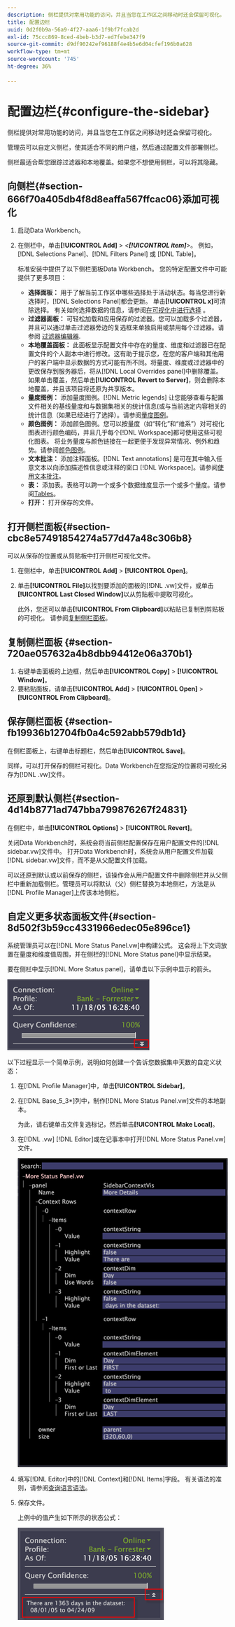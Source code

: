 ```yaml
---
description: 侧栏提供对常用功能的访问，并且当您在工作区之间移动时还会保留可视化。
title: 配置边栏
uuid: 0d2f0b9a-56a9-4f27-aaa6-1f9bf7fcab2d
exl-id: 75ccc869-8ced-4beb-b3d7-ed7febe347f9
source-git-commit: d9df90242ef96188f4e4b5e6d04cfef196b0a628
workflow-type: tm+mt
source-wordcount: '745'
ht-degree: 36%

---
```


# 配置边栏{#configure-the-sidebar}

侧栏提供对常用功能的访问，并且当您在工作区之间移动时还会保留可视化。

管理员可以自定义侧栏，使其适合不同的用户组，然后通过配置文件部署侧栏。

侧栏最适合帮您跟踪过滤器和本地覆盖。如果您不想使用侧栏，可以将其隐藏。

## 向侧栏{#section-666f70a405db4f8d8eaffa567ffcac06}添加可视化

1. 启动Data Workbench。
1. 在侧栏中，单击&#x200B;**[!UICONTROL Add]** > *&lt;**[!UICONTROL item]**>*。 例如，[!DNL Selections Panel]、[!DNL Filters Panel] 或 [!DNL Table]。

   标准安装中提供了以下侧栏面板Data Workbench。 您的特定配置文件中可能提供了更多项目：

   * **选择面板：** 用于了解当前工作区中哪些选择处于活动状态。每当您进行新选择时，[!DNL Selections Panel]都会更新。 单击&#x200B;**[!UICONTROL x]**&#x200B;可清除选择。 有关如何选择数据的信息，请参阅[在可视化中进行选择](../../home/c-get-started/c-vis/c-sel-vis/c-sel-vis.md#concept-012870ec22c7476e9afbf3b8b2515746) 。
   * **过滤器面板：** 可轻松加载和应用保存的过滤器。您可以加载多个过滤器，并且可以通过单击过滤器旁边的复选框来单独启用或禁用每个过滤器。请参阅 [过滤器编辑器](../../home/c-get-started/c-analysis-vis/c-filter-editors/c-filter-editors.md#concept-2f343ecbed8240f18b0c1f1eccef11e3).
   * **本地覆盖面板：** 此面板显示配置文件中存在的量度、维度和过滤器已在配置文件的个人副本中进行修改。这有助于提示您，在您的客户端和其他用户的客户端中显示数据的方式可能有所不同。将量度、维度或过滤器中的更改保存到服务器后，将从[!DNL Local Overrides panel]中删除覆盖。 如果单击覆盖，然后单击&#x200B;**[!UICONTROL Revert to Server]**，则会删除本地覆盖，并且该项目将还原为共享版本。
   * **量度图例：** 添加量度图例。[!DNL Metric legends] 让您能够查看与配置文件相关的基线量度和与数据集相关的统计信息(或与当前选定内容相关的统计信息（如果已经进行了选择）。请参阅[量度图例](../../home/c-get-started/c-analysis-vis/c-legends/c-metric-leg.md#concept-e7195bc8f7844ae295bda3a88b028d5b)。
   * **颜色图例：** 添加颜色图例。您可以按量度（如“转化”和“维系”）对可视化图表进行颜色编码，并且几乎每个[!DNL Workspace]都可使用这些可视化图表。 将业务量度与颜色链接在一起更便于发现异常情况、例外和趋势。请参阅[颜色图例](../../home/c-get-started/c-analysis-vis/c-legends/c-color-leg.md#concept-f84d51dc0d6547f981d0642fc2d01358)。
   * **文本批注：** 添加注释面板。[!DNL Text annotations] 是可在其中输入任意文本以向添加描述性信息或注释的窗口 [!DNL Workspace]。请参阅[使用文本批注](../../home/c-get-started/c-analysis-vis/c-annots/c-text-annots.md#concept-55b4aa3e0c58470b8e3c9d452e12a777)。
   * **表：** 添加表。表格可以跨一个或多个数据维度显示一个或多个量度。请参阅[Tables](../../home/c-get-started/c-analysis-vis/c-tables/c-tables.md#concept-c632cb8ad9724f90ac5c294d52ae667f)。
   * **打开：** 打开保存的文件。

## 打开侧栏面板{#section-cbc8e57491854274a577d47a48c306b8}

可以从保存的位置或从剪贴板中打开侧栏可视化文件。

1. 在侧栏中，单击&#x200B;**[!UICONTROL Add]** > **[!UICONTROL Open]**。
1. 单击&#x200B;**[!UICONTROL File]**&#x200B;以找到要添加的面板的[!DNL .vw]文件，或单击&#x200B;**[!UICONTROL Last Closed Window]**&#x200B;以从剪贴板中提取可视化。

   此外，您还可以单击&#x200B;**[!UICONTROL From Clipboard]**&#x200B;以粘贴已复制到剪贴板的可视化。 请参阅[复制侧栏面板](../../home/c-get-started/c-config-sidebar.md#section-720ae057632a4b8dbb94412e06a370b1)。

## 复制侧栏面板  {#section-720ae057632a4b8dbb94412e06a370b1}

1. 右键单击面板的上边框，然后单击&#x200B;**[!UICONTROL Copy]** > **[!UICONTROL Window]**。
1. 要粘贴面板，请单击&#x200B;**[!UICONTROL Add]** > **[!UICONTROL Open]** > **[!UICONTROL From Clipboard]**。

## 保存侧栏面板 {#section-fb19936b12704fb0a4c592abb579db1d}

在侧栏面板上，右键单击标题栏，然后单击&#x200B;**[!UICONTROL Save]**。

同样，可以打开保存的侧栏可视化。Data Workbench在您指定的位置将可视化另存为[!DNL .vw]文件。

## 还原到默认侧栏{#section-4d14b8771ad747bba799876267f24831}

在侧栏中，单击&#x200B;**[!UICONTROL Options]** > **[!UICONTROL Revert]**。

关闭Data Workbench时，系统会将当前侧栏配置保存在用户配置文件的[!DNL sidebar.vw]文件中。 打开Data Workbench时，系统会从用户配置文件加载[!DNL sidebar.vw]文件，而不是从父配置文件加载。

可以还原到默认或以前保存的侧栏，该操作会从用户配置文件中删除侧栏并从父侧栏中重新加载侧栏。管理员可以将默认（父）侧栏替换为本地侧栏，方法是从[!DNL Profile Manager]上传该本地侧栏。

## 自定义更多状态面板文件{#section-8d502f3b59cc4331966edec05e896ce1}

系统管理员可以在[!DNL More Status Panel.vw]中构建公式。 这会将上下文词放置在量度和维度值周围，并在侧栏的[!DNL More Status panel]中显示结果。

要在侧栏中显示[!DNL More Status panel]，请单击以下示例中显示的箭头。

![](assets/more_status_panel_arrows.png)

以下过程显示一个简单示例，说明如何创建一个告诉您数据集中天数的自定义状态：

1. 在[!DNL Profile Manager]中，单击&#x200B;**[!UICONTROL Sidebar\]**。

1. 在[!DNL Base_5_3*]列中，制作[!DNL More Status Panel.vw]文件的本地副本。

   为此，请右键单击文件复选标记，然后单击&#x200B;**[!UICONTROL Make Local]**。

1. 在[!DNL .vw] [!DNL Editor]或在记事本中打开[!DNL More Status Panel.vw]文件。

   ![](assets/more_status_panel_file.png)

1. 填写[!DNL Editor]中的[!DNL Context]和[!DNL Items]字段。 有关语法的准则，请参阅[查询语言语法](../../home/c-get-started/c-qry-lang-syntx/c-qry-lang-syntx.md#concept-15d1d3f5164a47d49468c5acb7299d9f)。

1. 保存文件。

   上例中的值产生如下所示的状态公式：

   ![](assets/more_status_panel.png)
